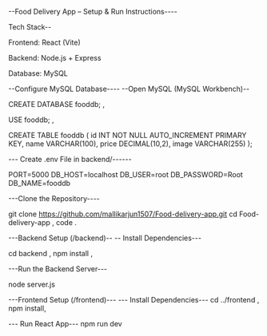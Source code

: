 
 --Food Delivery App – Setup & Run Instructions----
 
 Tech Stack--
 
Frontend: React (Vite)

Backend: Node.js + Express

Database: MySQL

--Configure MySQL Database----
--Open  MySQL (MySQL Workbench)--

CREATE DATABASE fooddb;  ,

USE fooddb;  ,

CREATE TABLE fooddb (
    id INT NOT NULL AUTO_INCREMENT PRIMARY KEY,
    name VARCHAR(100),
    price DECIMAL(10,2),
    image VARCHAR(255)
); 

--- Create .env File in backend/------

PORT=5000
DB_HOST=localhost
DB_USER=root
DB_PASSWORD=Root
DB_NAME=fooddb


---Clone the Repository----

git clone https://github.com/mallikarjun1507/Food-delivery-app.git
cd Food-delivery-app ,
code .

---Backend Setup (/backend)--
-- Install Dependencies---

cd backend ,
npm install  ,

 ---Run the Backend Server---

node server.js


---Frontend Setup (/frontend)---
--- Install Dependencies---
cd ../frontend ,
npm install,

--- Run React App---
npm run dev




